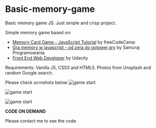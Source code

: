 # Basic-memory-game

Basic memory game JS. Just simple and crisp project. 

Simple memory game based on:

- [Memory Card Game - JavaScript Tutorial](https://www.youtube.com/watch?v=ZniVgo8U7ek&t=1809s) by freeCodeCamp
- [Gra memory w javascript - od zera do gotowej gry](https://www.youtube.com/watch?v=gKUUHjEg7mQ&t=969s) by Samuraj Programowania
- [Front End Web Developer](https://www.udacity.com/course/front-end-web-developer-nanodegree--nd0011) by Udacity

Requirements: Vanilla JS, CSS3 and HTML5.
Photos from Unsplash and random Google search.

Please check scrnshots below
![game start](https://github.com/MTrawinska/Memory-Game-Basic/blob/master/static/img/1.png)

![game start](https://github.com/MTrawinska/Memory-Game-Basic/blob/master/static/img/2.png)

![game start](https://github.com/MTrawinska/Memory-Game-Basic/blob/master/static/img/3.png)

**CODE ON DEMAND**

Please contact me to see the code.  


